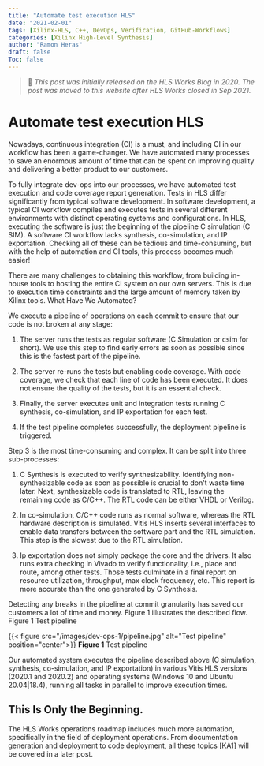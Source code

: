 ```yaml
---
title: "Automate test execution HLS"
date: "2021-02-01"
tags: [Xilinx-HLS, C++, DevOps, Verification, GitHub-Workflows]
categories: [Xilinx High-Level Synthesis]
author: "Ramon Heras"
draft: false
Toc: false
---
```


> 📝 *This post was initially released on the HLS Works Blog in 2020. The post was moved to this website after HLS Works closed in Sep 2021.*

# Automate test execution HLS

Nowadays, continuous integration (CI) is a must, and including CI in our workflow has been a game-changer. We have automated many processes to save an enormous amount of time that can be spent on improving quality and delivering a better product to our customers.

To fully integrate dev-ops into our processes, we have automated test execution and code coverage report generation. Tests in HLS differ significantly from typical software development. In software development, a typical CI workflow compiles and executes tests in several different environments with distinct operating systems and configurations. In HLS, executing the software is just the beginning of the pipeline C simulation (C SIM). A software CI workflow lacks synthesis, co-simulation, and IP exportation. Checking all of these can be tedious and time-consuming, but with the help of automation and CI tools, this process becomes much easier!

There are many challenges to obtaining this workflow, from building in-house tools to hosting the entire CI system on our own servers. This is due to execution time constraints and the large amount of memory taken by Xilinx tools.
What Have We Automated?

We execute a pipeline of operations on each commit to ensure that our code is not broken at any stage:

1. The server runs the tests as regular software (C Simulation or csim for short). We use this step to find early errors as soon as possible since this is the fastest part of the pipeline.

2. The server re-runs the tests but enabling code coverage. With code coverage, we check that each line of code has been executed. It does not ensure the quality of the tests, but it is an essential check.

3. Finally, the server executes unit and integration tests running C synthesis, co-simulation, and IP exportation for each test.

4. If the test pipeline completes successfully, the deployment pipeline is triggered.

Step 3 is the most time-consuming and complex. It can be split into three sub-processes:

1. C Synthesis is executed to verify synthesizability. Identifying non-synthesizable code as soon as possible is crucial to don't waste time later. Next, synthesizable code is translated to RTL, leaving the remaining code as C/C++. The RTL code can be either VHDL or Verilog.

2. In co-simulation, C/C++ code runs as normal software, whereas the RTL hardware description is simulated. Vitis HLS inserts several interfaces to enable data transfers between the software part and the RTL simulation. This step is the slowest due to the RTL simulation.

3. Ip exportation does not simply package the core and the drivers. It also runs extra checking in Vivado to verify functionality, i.e., place and route, among other tests. Those tests culminate in a final report on resource utilization, throughput, max clock frequency, etc. This report is more accurate than the one generated by C Synthesis.

Detecting any breaks in the pipeline at commit granularity has saved our customers a lot of time and money. Figure 1 illustrates the described flow.
Figure 1 Test pipeline

{{< figure src="/images/dev-ops-1/pipeline.jpg" alt="Test pipeline" position="center">}}
**Figure 1** Test pipeline 

Our automated system executes the pipeline described above (C simulation, synthesis, co-simulation, and IP exportation) in various Vitis HLS versions (2020.1 and 2020.2) and operating systems (Windows 10 and Ubuntu 20.04|18.4), running all tasks in parallel to improve execution times.  

## This Is Only the Beginning.

The HLS Works operations roadmap includes much more automation, specifically in the field of deployment operations. From documentation generation and deployment to code deployment, all these topics [KA1] will be covered in a later post.
